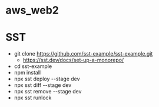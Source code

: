# aws_web2

# SST
- git clone https://github.com/sst-example/sst-example.git
  - https://sst.dev/docs/set-up-a-monorepo/
- cd sst-example
- npm install
- npx sst deploy --stage dev
- npx sst diff --stage dev
- npx sst remove --stage dev
- npx sst runlock
